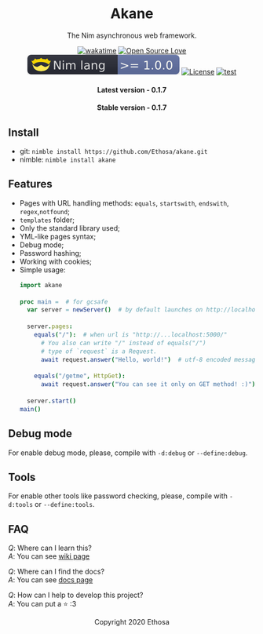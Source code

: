 <h1 align="center">Akane</h1>
<div align="center">The Nim asynchronous web framework.

[![wakatime](https://wakatime.com/badge/github/Ethosa/akane.svg)](https://wakatime.com/badge/github/Ethosa/akane)
[![Open Source Love](https://badges.frapsoft.com/os/v1/open-source.png?v=103)](https://github.com/ellerbrock/open-source-badges/)
[![Nim language-plastic](https://github.com/Ethosa/yukiko/blob/master/nim-lang.svg)](https://github.com/Ethosa/yukiko/blob/master/nim-lang.svg)
[![License](https://img.shields.io/github/license/Ethosa/akane)](https://github.com/Ethosa/akane/blob/master/LICENSE)
[![test](https://github.com/Ethosa/akane/workflows/test/badge.svg)](https://github.com/Ethosa/akane/actions)

<h4>Latest version - 0.1.7</h4>
<h4>Stable version - 0.1.7</h4>
</div>

## Install
-   git: `nimble install https://github.com/Ethosa/akane.git`
-   nimble: `nimble install akane`


## Features
-   Pages with URL handling methods: `equals`, `startswith`, `endswith`, `regex`,`notfound`;
-   `templates` folder;
-   Only the standard library used;
-   YML-like pages syntax;
-   Debug mode;
-   Password hashing;
-   Working with cookies;
-   Simple usage:
    ```nim
    import akane

    proc main =  # for gcsafe
      var server = newServer()  # by default launches on http://localhost:5000

      server.pages:
        equals("/"):  # when url is "http://...localhost:5000/"
          # You also can write "/" instead of equals("/")
          # type of `request` is a Request.
          await request.answer("Hello, world!")  # utf-8 encoded message.

        equals("/getme", HttpGet):
          await request.answer("You can see it only on GET method! :)")

      server.start()
    main()
    ```

## Debug mode
For enable debug mode, please, compile with `-d:debug` or `--define:debug`.

## Tools
For enable other tools like password checking, please, compile with `-d:tools` or `--define:tools`.

## FAQ
*Q*: Where can I learn this?  
*A*: You can see [wiki page](https://github.com/Ethosa/akane/wiki/Getting-started)

*Q*: Where can I find the docs?  
*A*: You can see [docs page](https://ethosa.github.io/akane/akane.html)

*Q*: How can I help to develop this project?  
*A*: You can put a :star: :3


<div align="center">
  Copyright 2020 Ethosa
</div>
